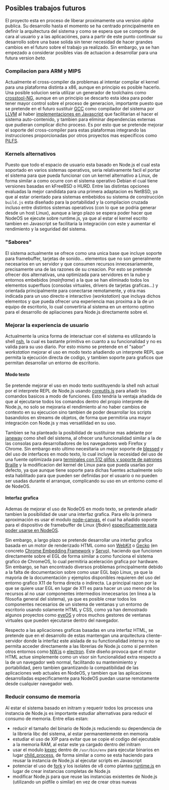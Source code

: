 ## Posibles trabajos futuros

El proyecto esta en proceso de liberar proximamente una version *alpha* publica.
Su desarrollo hasta el momento se ha centrado principalmente en definir la
arquitectura del sistema y como se espera que se comporte de cara al usuario y a
las aplicaciónes, para a partir de este punto continuar su desarrollo sobre una
base solida sin tener necesidad de hacer grandes cambios en el futuro sobre el
trabajo ya realizado. Sin embargo, ya se han empezado a considerar posibles vias
de actuacion a desarrollar para una futura version *beta*.

### Compilacion para ARM y MIPS

Actualmente el cross-compiler da problemas al intentar compilar el kernel para
una plataforma distinta a x86, aunque en principio es posible hacerlo. Una
posible solucion seria utilizar un generador de toolchains como
[crosstool-NG](http://crosstool-ng.org/), aunque en un principio se descarto
esta idea para poder tener mayor control sobre el proceso de generacion,
importante puesto que se pretende en el futuro sustituir
[GCC](https://gcc.gnu.org/) como compilador del sistema por
[LLVM](http://llvm.org/) al haber
[implementaciones en Javascript](https://github.com/kripken/llvm.js) que
facilitarian el hacer el sistema auto-contenido, y tambien para eliminar
dependencias externas que pudieran complicar dicho proceso. Es por esto que se
pretende mejorar el soporte del cross-compiler para estas plataformas integrando
las instrucciones proporcionadas por otros proyectos mas especificos como
[PiLFS](http://www.intestinate.com/pilfs/).

### Kernels alternativos

Puesto que todo el espacio de usuario esta basado en Node.js el cual esta
soportado en varios sistemas operativos, seria relativamente facil el portar el
sistema para que pueda funcionar con un kernel alternativo a Linux, de forma
similar a como ocurre con el sistema operativo Debian el cual tiene versiones
basadas en kFreeBSD o HURD. Entre las distintas opciones evaluadas la mejor
candidata para una primera adaptacion es NetBSD, ya que al estar orientado para
sistemas embebidos su sistema de construcción ```build.js``` esta diseñado para
la portabilidad y la compilacion cruzada incluso entre distintos sistemas
operativos (con lo que se podria generar desde un host Linux), aunque a largo
plazo se espera poder hacer que NodeOS se ejecute sobre runtime.js, ya que al
estar el kernel escrito tambien en Javascript se facilitaria la integración con
este y aumentar el rendimiento y la seguridad del sistema.

### "Sabores"

El sistema actualmente se ofrece como una unica base que incluye soporte para
framebuffer, tarjetas de sonido... elementos que no son generalmente necesarios
en un servidor y que consumen recursos innecesariamente, precisamente una de las
razones de su creacion. Por esto se pretende ofrecer dos alternativas, una
optimizada para servidores en la nube y entornos embebidos (*mainframe*) a la
que se han eliminado todos los elementos superfluos (consolas virtuales, drivers
de tarjetas graficas...) y orientada principalmente para conectarse remotamente,
y otra mas indicada para un uso directo e interactivo (*workstation*) que
incluya dichos elementos y que pueda ofrecer una experiencia mas proxima a la de
un equipo de escritorio, lo cual convertiria al sistema en un entorno optimo
para el desarrollo de apliaciones para Node.js directamente sobre el.

### Mejorar la experiencia de usuario

Actualmente la unica forma de interactuar con el sistema es utilizando la shell
[nsh](https://github.com/piranna/nsh), la cual es bastante primitiva en cuanto a
su funcionalidad y no es valida para su uso diario. Por esto mismo se pretende
en el "sabor" *workstation* mejorar el uso en modo texto añadiendo un interprete
REPL que permita la ejecución directa de codigo, y tambien soporte para graficos
que permitan desarrollar un entorno de escritorio.

#### Modo texto

Se pretende mejorar el uso en modo texto sustituyendo la shell nsh actual por
el interprete REPL de Node.js usando
[coreutils.js](https://github.com/piranna/coreutils.js) para añadir los comandos
basicos a modo de funciones. Esto tendria la ventaja añadida de que al
ejecutarse todos los comandos dentro del propio interprete de Node.js, no solo
se mejoraria el rendimiento al no haber cambios de contexto en su ejecucion sino
tambien de poder desarrollar los scripts basandolos en streams de objetos, de
forma que permitiria una mayor integración con Node.js y mas versatilidad en su
uso.

Tambien se ha planteado la posibilidad de sustituirse mas adelante por
[janeway](https://github.com/skerit/janeway) como shell del sistema, al ofrecer
una funcionalidad similar a la de las consolas para desarrolladores de los
navegadores web Firefox y Chrome. Sin embargo esto ultimo necesitaria un mejor
soporte de [blessed](https://github.com/chjj/blessed) y del uso de interfaces en
modo texto, lo cual incluye la necesidad del uso de una fuente optimizada para
[terminales con 512 glifos y soporte de patrones Braille](https://github.com/NodeOS/nodeos-console-font)
y la modificacion del kernel de Linux para que pueda usarlas por defecto, ya que
aunque tiene soporte para dichas fuentes actualmente solo esta habilitado para
que pueden ser definidas por el usuario o no pueden ser usadas durante el
arranque, complicando su uso en un entorno como el de NodeOS.

#### Interfaz grafica

Ademas de mejorar el uso de NodeOS en modo texto, se pretende añadir tambien la
posibilidad de usar una interfaz grafica. Para ello la primera aproximación es
usar el modulo [node-canvas](https://github.com/Automattic/node-canvas), el cual
ha añadido soporte para el dispositivo de framebuffer de Linux (*fbdev*)
[especificamente para poder usarse en NodeOS](https://github.com/Automattic/node-canvas/issues/533).

Sin embargo, a largo plazo se pretende desarrollar una interfaz grafica basada
en un motor de renderizado HTML como son [WebKit]() o [Gecko]() (en concreto
[Chrome Embedding Framework]() y [Servo]()), haciendo que
funcionen directamente sobre el EGL de forma similar a como funciona el sistema
grafico de ChromeOS, lo cual permitiria aceleración grafica por hardware. Sin
embargo, se han encontrado diversos problemas principalmente debido a la falta
de documentacion sobre como usar EGL bajo Linux, ya que la mayoria de la
documentación y ejemplos disponibles requieren del uso del entorno grafico X11
de forma directa o indirecta. La principal razon por la que se quiere usar EGL
en lugar de X11 es para hacer un uso menor de los recursos al no usar
componentes intermedios innecesarios (en linea a la filosofia general del
sistema), ya que es posible crear todos los componentes necesarios de un sistema
de ventanas y un entorno de escritorio usando solamente HTML y CSS, como ya han
demostrado algunos proyectos como [eyeOS]() y otros muchos gestores de ventanas
virtuales que pueden ejecutarse dentro del navegador.

Respecto a las aplicaciones graficas basadas en una interfaz HTML, se pretende
que en el desarrollo de estas mantengan una arquitectura cliente-servidor donde
la interfaz este aislada de su functionalidad interna y no se permita acceder
directamente a las librerias de Node.js como si permiten otros entornos como
[NW.js](http://nwjs.io/) o [electron](http://electron.atom.io/). Este diseño
provoca que el motor HTML actue simplemente como un visor sin funcionalidad
extra respecto a la de un navegador web normal, facilitando su mantenimiento y
portabilidad, pero tambien garantizando la compatibilidad de las aplicaciones
web actuales en NodeOS, y tambien que las aplicaciones desarrolladas
especificamente para NodeOS puedan usarse remotamente desde cualquier navegador
web.

### Reducir consumo de memoria

Al estar el sistema basado en initram y requerir todos los procesos una
instancia de Node.js es importante estudiar alternativas para reducir el consumo
de memoria. Entre ellas estan:

* reducir el tamaño del binario de Node.js reduciendo su dependencia de la
  libreria libc del sistema, al estar permanentemente en memoria
* estudiar el uso de XIP para evitar que se copie el codigo del ejecutable a la
  memoria RAM, al estar este ya cargado dentro del initram
* usar el modulo [kexec]() dentro de ```/usr/bin/env``` para ejecutar binarios
  en lugar [child_process](), de forma similar a como se esta haciendo para
  reusar la instancia de Node.js al ejecutar scripts en Javascript
* potenciar el uso de [fork]() y los isolates de v8 como plantea [runtime.js]()
  en lugar de crear instancias completas de Node.js
* modificar Node.js para que reuse las instancias existentes de Node.js
  (utilizando un pidfile o similar) en vez de crear otras nuevas
